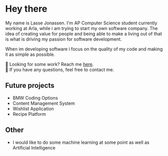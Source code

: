 # Hey there
My name is Lasse Jonassen. I'm AP Computer Science student currently working at Arla, while i am trying to start my own software company. The idea of creating value for people and being able to make a living out of that is what is driving my passion for software development.

When im developing software i focus on the quality of my code and making it as simple as possible.

💼 Looking for some work? Reach me <a href="mailto:lmj@on3dge.com">here</a>.
<br>
💬 If you have any questions, feel free to contact me.


## Future projects
<ul>
  <li>BMW Coding Options</li>
  <li>Content Management System</li>
  <li>Wishlist Application</li>
  <li>Recipe Platform</li>
</ul>
 

## Other
- I would like to do some machine learning at some point as well as Artificial Intelligence
